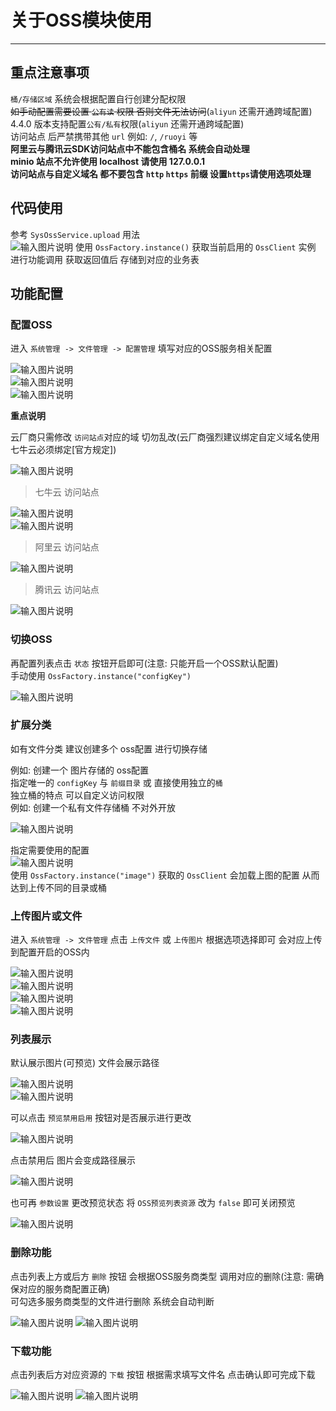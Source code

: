# 关于OSS模块使用
- - -
## 重点注意事项

`桶/存储区域` 系统会根据配置自行创建分配权限<br>
~~如手动配置需要设置 `公有读` 权限 否则文件无法访问~~(`aliyun` 还需开通跨域配置)<br>
4.4.0 版本支持配置`公有/私有`权限(`aliyun` 还需开通跨域配置)<br>
访问站点 后严禁携带其他 `url` 例如: `/`, `/ruoyi` 等<br>
**阿里云与腾讯云SDK访问站点中不能包含桶名 系统会自动处理** <br>
**minio 站点不允许使用 localhost 请使用 127.0.0.1** <br>
**访问站点与自定义域名 都不要包含 `http` `https` 前缀 设置`https`请使用选项处理**

## 代码使用

参考 `SysOssService.upload` 用法 <br>
![输入图片说明](https://images.gitee.com/uploads/images/2022/0510/094548_3b053cdc_1766278.png "屏幕截图.png")
使用 `OssFactory.instance()` 获取当前启用的 `OssClient` 实例<br>
进行功能调用 获取返回值后 存储到对应的业务表

## 功能配置

### 配置OSS

进入 `系统管理 -> 文件管理 -> 配置管理` 填写对应的OSS服务相关配置<br>

![输入图片说明](https://images.gitee.com/uploads/images/2022/0510/094811_b702e29a_1766278.png "屏幕截图.png")<br>
![输入图片说明](https://images.gitee.com/uploads/images/2022/0705/153519_272b86c3_1766278.png "屏幕截图.png")<br>
![输入图片说明](https://images.gitee.com/uploads/images/2022/0705/153601_c1ed52b6_1766278.png "屏幕截图.png")

**重点说明**

云厂商只需修改 `访问站点`对应的域 切勿乱改(云厂商强烈建议绑定自定义域名使用 七牛云必须绑定[官方规定])<br>

![输入图片说明](https://images.gitee.com/uploads/images/2022/0705/153648_90218bf4_1766278.png "屏幕截图.png")

> 七牛云 访问站点<br>

![输入图片说明](https://images.gitee.com/uploads/images/2022/0510/095437_4caf9446_1766278.png "屏幕截图.png")<br>
![输入图片说明](https://images.gitee.com/uploads/images/2022/0510/095503_789e53a5_1766278.png "屏幕截图.png")

> 阿里云 访问站点

![输入图片说明](https://images.gitee.com/uploads/images/2022/0510/095639_5fd6587f_1766278.png "屏幕截图.png")

> 腾讯云 访问站点

![输入图片说明](https://images.gitee.com/uploads/images/2022/0510/100022_ffcbede7_1766278.png "屏幕截图.png")


### 切换OSS

再配置列表点击 `状态` 按钮开启即可(注意: 只能开启一个OSS默认配置)<br>
手动使用 `OssFactory.instance("configKey")` <br>

![输入图片说明](https://images.gitee.com/uploads/images/2022/0510/100923_054d8a02_1766278.png "屏幕截图.png")

### 扩展分类

如有文件分类 建议创建多个 oss配置 进行切换存储<br>

例如: 创建一个 图片存储的 oss配置<br>
指定唯一的 `configKey` 与 `前缀目录` 或 直接使用独立的`桶`<br>
独立桶的特点 可以自定义访问权限<br>
例如: 创建一个私有文件存储桶 不对外开放<br>

![输入图片说明](https://images.gitee.com/uploads/images/2022/0510/100242_e0e97ff3_1766278.png "屏幕截图.png")

指定需要使用的配置<br>
![输入图片说明](https://images.gitee.com/uploads/images/2022/0510/100553_87852d07_1766278.png "屏幕截图.png")<br>
使用 `OssFactory.instance("image")` 获取的 `OssClient` 会加载上图的配置 从而达到上传不同的目录或桶


### 上传图片或文件

进入 `系统管理 -> 文件管理` 点击 `上传文件` 或 `上传图片` 根据选项选择即可 会对应上传到配置开启的OSS内<br>

![输入图片说明](https://images.gitee.com/uploads/images/2021/0817/110334_d6baa28c_1766278.png "屏幕截图.png")<br>
![输入图片说明](https://images.gitee.com/uploads/images/2021/0817/110343_23704736_1766278.png "屏幕截图.png")<br>
![输入图片说明](https://images.gitee.com/uploads/images/2021/0817/110404_ba40bec9_1766278.png "屏幕截图.png")<br>
![输入图片说明](https://images.gitee.com/uploads/images/2021/0817/110825_83e6a362_1766278.png "屏幕截图.png")

### 列表展示

默认展示图片(可预览) 文件会展示路径<br>

![输入图片说明](https://images.gitee.com/uploads/images/2021/0817/110809_387ccf55_1766278.png "屏幕截图.png")<br>
![输入图片说明](https://images.gitee.com/uploads/images/2021/0817/110942_84c8ad8f_1766278.png "屏幕截图.png")

可以点击 `预览禁用启用` 按钮对是否展示进行更改

![输入图片说明](https://images.gitee.com/uploads/images/2021/0817/111054_a4ae3265_1766278.png "屏幕截图.png")

点击禁用后 图片会变成路径展示

![输入图片说明](https://images.gitee.com/uploads/images/2021/0817/111120_7ee44bda_1766278.png "屏幕截图.png")

也可再 `参数设置` 更改预览状态 将 `OSS预览列表资源` 改为 `false` 即可关闭预览

![输入图片说明](https://images.gitee.com/uploads/images/2021/0817/111359_50c9ed98_1766278.png "屏幕截图.png")

### 删除功能

点击列表上方或后方 `删除` 按钮 会根据OSS服务商类型 调用对应的删除(注意: 需确保对应的服务商配置正确)<br>
可勾选多服务商类型的文件进行删除 系统会自动判断

![输入图片说明](https://images.gitee.com/uploads/images/2021/0817/111827_a73996e2_1766278.png "屏幕截图.png")
![输入图片说明](https://images.gitee.com/uploads/images/2021/0817/111853_2495e12e_1766278.png "屏幕截图.png")

### 下载功能

点击列表后方对应资源的 `下载` 按钮 根据需求填写文件名 点击确认即可完成下载

![输入图片说明](https://images.gitee.com/uploads/images/2021/0817/112024_794afc1e_1766278.png "屏幕截图.png")
![输入图片说明](https://images.gitee.com/uploads/images/2021/0817/112112_a6c7d39d_1766278.png "屏幕截图.png")
